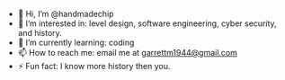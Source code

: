 - 👋 Hi, I’m @handmadechip 
- 👀 I’m interested in: level design, software engineering, cyber security, and history.
- 🌱 I’m currently learning: coding
- 📫 How to reach me: email me at garrettm1944@gmail.com
- ⚡ Fun fact: I know more history then you.

<!---
handmadechip/handmadechip is a ✨ special ✨ repository because its `README.md` (this file) appears on your GitHub profile.
You can click the Preview link to take a look at your changes.
--->
